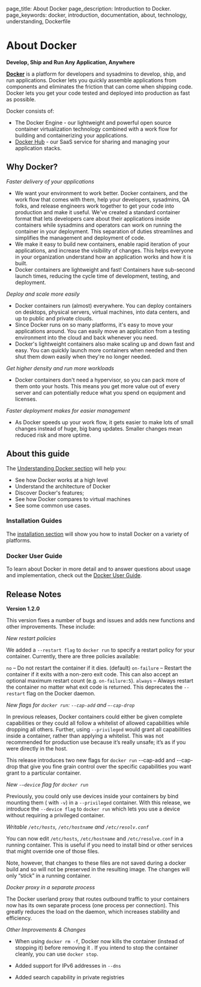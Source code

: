 page_title: About Docker
page_description: Introduction to Docker.
page_keywords: docker, introduction, documentation, about, technology, understanding, Dockerfile

# About Docker

**Develop, Ship and Run Any Application, Anywhere**

[**Docker**](https://www.docker.com) is a platform for developers and sysadmins
to develop, ship, and run applications.  Docker lets you quickly assemble
applications from components and eliminates the friction that can come when
shipping code. Docker lets you get your code tested and deployed into production
as fast as possible.

Docker consists of:

* The Docker Engine - our lightweight and powerful open source container
  virtualization technology combined with a work flow for building
  and containerizing your applications.
* [Docker Hub](https://hub.docker.com) - our SaaS service for
  sharing and managing your application stacks.

## Why Docker?

*Faster delivery of your applications*

* We want your environment to work better. Docker containers,
      and the work flow that comes with them, help your developers,
      sysadmins, QA folks, and release engineers work together to get your code
      into production and make it useful. We've created a standard
      container format that lets developers care about their applications
      inside containers while sysadmins and operators can work on running the
      container in your deployment. This separation of duties streamlines and
      simplifies the management and deployment of code.
* We make it easy to build new containers, enable rapid iteration of
      your applications, and increase the visibility of changes. This
      helps everyone in your organization understand how an application works
      and how it is built.
* Docker containers are lightweight and fast! Containers have
      sub-second launch times, reducing the cycle
      time of development, testing, and deployment.

*Deploy and scale more easily*

* Docker containers run (almost) everywhere. You can deploy
      containers on desktops, physical servers, virtual machines, into
      data centers, and up to public and private clouds.
* Since Docker runs on so many platforms, it's easy to move your
      applications around. You can easily move an application from a
      testing environment into the cloud and back whenever you need.
* Docker's lightweight containers also make scaling up and
      down fast and easy. You can quickly launch more containers when
      needed and then shut them down easily when they're no longer needed.

*Get higher density and run more workloads*

* Docker containers don't need a hypervisor, so you can pack more of
      them onto your hosts. This means you get more value out of every
      server and can potentially reduce what you spend on equipment and
      licenses.

*Faster deployment makes for easier management*

* As Docker speeds up your work flow, it gets easier to make lots
      of small changes instead of huge, big bang updates. Smaller
      changes mean reduced risk and more uptime.

## About this guide

The [Understanding Docker section](introduction/understanding-docker.md) will help you:

 - See how Docker works at a high level
 - Understand the architecture of Docker
 - Discover Docker's features;
 - See how Docker compares to virtual machines
 - See some common use cases.

### Installation Guides

The [installation section](/installation/#installation) will show you how to install
Docker on a variety of platforms.


### Docker User Guide

To learn about Docker in more detail and to answer questions about usage and
implementation, check out the [Docker User Guide](/userguide/).

## Release Notes

**Version 1.2.0**

This version fixes a number of bugs and issues and adds new functions and other
improvements. These include:

*New restart policies*

We added a `--restart flag` to `docker run` to specify a restart policy for your
container. Currently, there are three policies available:

`no` – Do not restart the container if it dies. (default)
`on-failure` – Restart the container if it exits with a non-zero exit code.
This can also accept an optional maximum restart count (e.g. `on-failure:5`).
`always` – Always restart the container no matter what exit code is returned.
This deprecates the `--restart` flag on the Docker daemon.

*New flags for `docker run`: `--cap-add` and `–-cap-drop`*

In previous releases, Docker containers could either be given complete capabilities or
they could all follow a whitelist of allowed capabilities while dropping all others.
Further, using `--privileged` would grant all capabilities inside a container, rather than
applying a whitelist. This was not recommended for production use because it’s really
unsafe; it’s as if you were directly in the host.

This release introduces two new flags for `docker run` --cap-add and --cap-drop that give
you fine grain control over the specific capabilities you want grant to a particular
container.

*New `-–device` flag for `docker run`*

Previously, you could only use devices inside your containers by bind mounting them ( with
`-v`) in a `--privileged` container. With this release, we introduce the `--device flag`
to `docker run` which lets you use a device without requiring a privileged container.


*Writable `/etc/hosts`, `/etc/hostname` and `/etc/resolv.conf`*

You can now edit `/etc/hosts`, `/etc/hostname` and `/etc/resolve.conf` in a running
container. This is useful if you need to install bind or other services that might
override one of those files.

Note, however, that changes to these files are not saved during a docker build and so will
not be preserved in the resulting image. The changes will only “stick” in a running
container.

*Docker proxy in a separate process*

The Docker userland proxy that routes outbound traffic to your containers now has its own
separate process (one process per connection). This greatly reduces the load on the
daemon, which increases stability and efficiency.

*Other Improvements & Changes*

* When using `docker rm -f`, Docker now kills the container (instead of stopping it) before removing it . If you intend to stop the container cleanly, you can use `docker stop`.

* Added support for IPv6 addresses in `--dns`

* Added search capability in private registries

